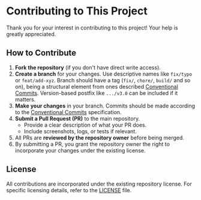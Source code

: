 # Contributing to This Project

Thank you for your interest in contributing to this project! Your help is greatly appreciated.

## How to Contribute

1. **Fork the repository** (if you don't have direct write access).  
2. **Create a branch** for your changes. Use descriptive names like `fix/typo` or `feat/add-xyz`. Branch should have a tag (`fix/`, `chore/`, `build/` and so on), being a structural element from ones described [Conventional Commits](https://www.conventionalcommits.org/en/v1.0.0/). Version-based postfix like `.../v3.0` can be included if it matters. 
3. **Make your changes** in your branch. Commits should be made according to the [Conventional Commits](https://www.conventionalcommits.org/en/v1.0.0/) specification. 
4. **Submit a Pull Request (PR)** to the main repository.  
   - Provide a clear description of what your PR does.  
   - Include screenshots, logs, or tests if relevant.  
5. All PRs are **reviewed by the repository owner** before being merged.  
6. By submitting a PR, you grant the repository owner the right to incorporate your changes under the existing license.

## License

All contributions are incorporated under the existing repository license. For specific licensing details, refer to the [LICENSE](https://github.com/qrutyy/RealEngine/blob/main/LICENSE.md) file.
